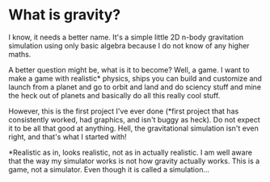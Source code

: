 What is gravity?
================

I know, it needs a better name. It's a simple little 2D n-body gravitation simulation using only basic algebra because I do not know of any higher maths.

A better question might be, what is it to become? Well, a game. I want to make a game with realistic* physics, ships you can build and customize and launch from a planet and go to orbit and land and do sciency stuff and mine the heck out of planets and basically do all this really cool stuff.

However, this is the first project I've ever done (*first project that has consistently worked, had graphics, and isn't buggy as heck). Do not expect it to be all that good at anything. Hell, the gravitational simulation isn't even right, and that's what I started with!

*Realistic as in, looks realistic, not as in actually realistic. I am well aware that the way my simulator works is not how gravity actually works. This is a game, not a simulator. Even though it is called a simulation...